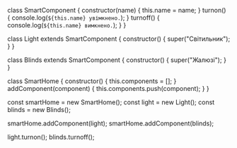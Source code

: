 class SmartComponent {
    constructor(name) {
        this.name = name;
    }
    turnon() {
        console.log(`${this.name} увімкнено.`);
    }
    turnoff() {
        console.log(`${this.name} вимкнено.`);
    }
}

class Light extends SmartComponent {
    constructor() {
        super("Світильник");
    }
}

class Blinds extends SmartComponent {
    constructor() {
        super("Жалюзі");
    }
}

class SmartHome {
    constructor() {
        this.components = [];
    }
    addComponent(component) {
        this.components.push(component);
    }
}

const smartHome = new SmartHome();
const light = new Light();
const blinds = new Blinds();

smartHome.addComponent(light);
smartHome.addComponent(blinds);

light.turnon();
blinds.turnoff();
